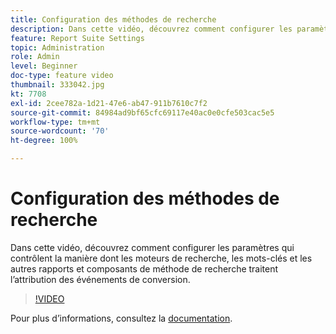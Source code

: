 ```yaml
---
title: Configuration des méthodes de recherche
description: Dans cette vidéo, découvrez comment configurer les paramètres qui contrôlent la manière dont les moteurs de recherche, les mots-clés et les autres rapports et composants de méthode de recherche traitent l’attribution des événements de conversion.
feature: Report Suite Settings
topic: Administration
role: Admin
level: Beginner
doc-type: feature video
thumbnail: 333042.jpg
kt: 7708
exl-id: 2cee782a-1d21-47e6-ab47-911b7610c7f2
source-git-commit: 84984ad9bf65cfc69117e40ac0e0cfe503cac5e5
workflow-type: tm+mt
source-wordcount: '70'
ht-degree: 100%

---
```


# Configuration des méthodes de recherche

Dans cette vidéo, découvrez comment configurer les paramètres qui contrôlent la manière dont les moteurs de recherche, les mots-clés et les autres rapports et composants de méthode de recherche traitent l’attribution des événements de conversion.

>[!VIDEO](https://video.tv.adobe.com/v/3412929/?quality=12&learn=on&captions=fre_fr)

Pour plus dʼinformations, consultez la [documentation](https://experienceleague.adobe.com/docs/analytics/admin/admin-tools/finding-methods.html?lang=fr).
